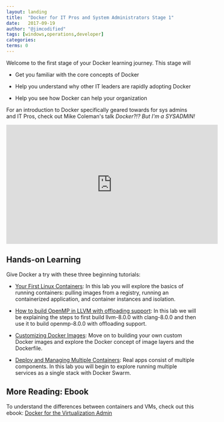 ```yaml
---
layout: landing
title:  "Docker for IT Pros and System Administrators Stage 1"
date:   2017-09-19
author: "@jimcodified"
tags: [windows,operations,developer]
categories:
terms: 0
---
```

Welcome to the first stage of your Docker learning journey. This stage will 
  
  * Get you familiar with the core concepts of Docker

  * Help you understand why other IT leaders are rapidly adopting Docker

  * Help you see how Docker can help your organization

For an introduction to Docker specifically geared towards for sys admins and IT Pros, check out Mike Coleman's talk <em>Docker?!? But I'm a SYSADMIN!</em>
<iframe width="560" height="315" src="https://www.youtube.com/embed/M7ZBF-JJWVU" frameborder="0" allowfullscreen></iframe>

<!-- 5-7 minute animated PPT to describe the benefits TODO: Build this -->

<!--  Build - Ship - Run recorded demo TODO: Record New One -->

<!-- Docker 101 Webinar TODO: Find right video -->

## Hands-on Learning
Give Docker a try with these three beginning tutorials:

* [Your First Linux Containers](/ops-s1-hello): In this lab you will explore the basics of running containers: pulling images from a registry, running an containerized application, and container instances and isolation.

* [How to build OpenMP in LLVM with offloading support](/llvm-openmp-build): In this lab we will be explaining the steps to first build llvm-8.0.0 with clang-8.0.0 and then use it to build openmp-8.0.0 with offloading support.

* [Customizing Docker Images](/ops-s1-images): Move on to building your own custom Docker images and explore the Docker concept of image layers and the Dockerfile.

* [Deploy and Managing Multiple Containers](/ops-s1-swarm-intro): Real apps consist of multiple components. In this lab you will begin to explore running multiple services as a single stack with Docker Swarm.

## More Reading: Ebook
To understand the differences between containers and VMs, check out this ebook: [Docker for the Virtualization Admin](https://goto.docker.com/docker-for-the-virtualization-admin.html)
